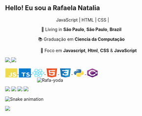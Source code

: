 ## Hello! Eu sou a Rafaela Natalia

<p align="center">
  JavaScript | HTML | CSS |
</p>
<p align="center">
  📌 Living in <b>São Paulo</b>, <b>São Paulo</b>, <b>Brazil</b> &nbsp;
</p>
<p align="center">
  📚 Graduação em <b>Ciencia da Computação</b> &nbsp;
</p>
<p align="center">
  &nbsp; &nbsp; &nbsp; &nbsp; &nbsp; 🎯 Foco em <b>Javascript</b>, <b>Html</b>, <b>CSS</b> & <b>JavaScript</b>
</p>

 <div>
  <a href="https://github.com/rafaelanatalia">
  <img height="180em" src="https://github-readme-stats.vercel.app/api?username=rafaelanatalia&show_icons=true&theme=dracula&include_all_commits=true&count_private=true"/>
  <img height="180em" src="https://github-readme-stats.vercel.app/api/top-langs/?username=rafaelanatalia&layout=compact&langs_count=16&theme=dracula"/>
</div>
<div style="display: inline_block"><br>
  <img align="center" alt="RN-Js" height="30" width="40" src="https://raw.githubusercontent.com/devicons/devicon/master/icons/javascript/javascript-plain.svg">
  <img align="center" alt="RN-Ts" height="30" width="40" src="https://raw.githubusercontent.com/devicons/devicon/master/icons/typescript/typescript-plain.svg">
  <img align="center" alt="RN-React" height="30" width="40" src="https://raw.githubusercontent.com/devicons/devicon/master/icons/react/react-original.svg">
  <img align="center" alt="RN-HTML" height="30" width="40" src="https://raw.githubusercontent.com/devicons/devicon/master/icons/html5/html5-original.svg">
  <img align="center" alt="RN-CSS" height="30" width="40" src="https://raw.githubusercontent.com/devicons/devicon/master/icons/css3/css3-original.svg">
  <img align="center" alt="RN-Python" height="30" width="40" src="https://raw.githubusercontent.com/devicons/devicon/master/icons/python/python-original.svg">
  <img align="center" alt="RN-Csharp" height="30" width="40" src="https://raw.githubusercontent.com/devicons/devicon/master/icons/csharp/csharp-original.svg">
  <img align="right" alt="Rafa-yoda" <img src="https://raw.githubusercontent.com/MicaelliMedeiros/micaellimedeiros/master/image/computer-illustration.png" min-width="400px" max-width="400px" width="400px" align="right" alt="Computador Rafaela">
</div>
  
  ##
 
<div> 
  <a href="https://instagram.com/rafaela.n.dev" target="_blank"><img src="https://img.shields.io/badge/-Instagram-%23E4405F?style=for-the-badge&logo=instagram&logoColor=white" target="_blank"></a>
  <a href = "mailto: rafaela.natalia1998@gmail.com"><img src="https://img.shields.io/badge/-Gmail-%23333?style=for-the-badge&logo=gmail&logoColor=white" target="_blank"></a>
  <a href= "https://www.linkedin.com/in/rafaela-natalia-3a6b23205" target="_blank"><img src="https://img.shields.io/badge/-LinkedIn-%230077B5?style=for-the-badge&logo=linkedin&logoColor=white" target="_blank"></a> 
  <a href= "https://www.facebook.com/rafaela.damares1998" alt="Facebook"  target="blank"><img src="https://img.shields.io/badge/-Facebook-664FB5?style=flat&logo=Facebook&logoColor=white" target="_blank"></a>
  </a>

![Snake animation](https://github.com/rafaelanatalia/rafaelanatalia/blob/output/github-contribution-grid-snake.svg)
 
</div>
 
 ![](https://komarev.com/ghpvc/?username=rafaelanataliafra&color=Red&style=flat)
